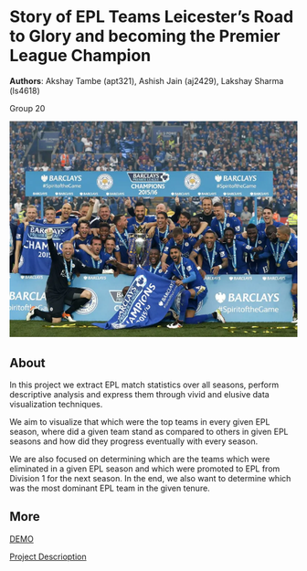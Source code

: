 # Story of EPL Teams Leicester’s Road to Glory and becoming the Premier League Champion
**Authors**: Akshay Tambe (apt321), Ashish Jain (aj2429), Lakshay Sharma (ls4618)

Group 20

![Project-Cover](https://github.com/NYU-VIS-FALL2018/storytelling-group-20-story-of-epl-champions/blob/master/resources/leicester.jpg)


## About
In this project we extract EPL match statistics over all seasons, perform descriptive analysis and express them
through vivid and elusive data visualization techniques.

We aim to visualize that which were the top teams in every given EPL season, where did a given
team stand as compared to others in given EPL seasons and how did they progress eventually with
every season. 

We are also focused on determining which are the teams which were eliminated in a
given EPL season and which were promoted to EPL from Division 1 for the next season. In the end,
we also want to determine which was the most dominant EPL team in the given tenure.

## More
[DEMO](https://nyu-vis-fall2018.github.io/project-template/)

[Project Descrioption](https://github.com/NYU-VIS-FALL2018/storytelling-group-20-story-of-epl-champions/blob/master/resources/Group_20_Project_Description.pdf)
